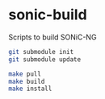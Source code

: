 # sonic-build
Scripts to build SONiC-NG

```bash
git submodule init
git submodule update
```

```bash
make pull
make build
make install
```
